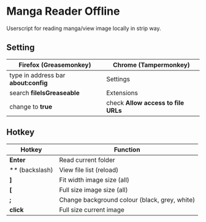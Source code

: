 # Manga Reader Offline
Userscript for reading manga/view image locally in strip way.

## Setting
**Firefox (Greasemonkey)** | **Chrome (Tampermonkey)**
|---|---|
type in address bar **about:config** | Settings
search **fileIsGreaseable** | Extensions
change to **true** | check **Allow access to file URLs**

## Hotkey
|Hotkey|Function|
|---|---|
**Enter** | Read current folder  
**\** (backslash) | View file list (reload)
**]** | Fit width image size (all)
**[** | Full size image size (all)
**;** | Change background colour (black, grey, white)
**click** | Full size current image
